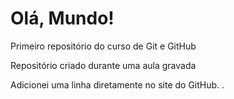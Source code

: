 # Olá, Mundo!
Primeiro repositório do curso de Git e GitHub

Repositório criado durante uma aula gravada

Adicionei uma linha diretamente no site do GitHub.
.
